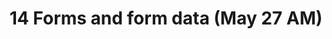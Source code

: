 ---
title: '14 Forms and form data (May 27 AM)'
description:
  ""
prev: /chapter13
next: /chapter15
type: chapter
id: 14
---